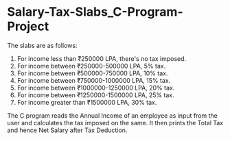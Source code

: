 # Salary-Tax-Slabs_C-Program-Project
The slabs are as follows:
   1. For income less than ₹250000 LPA, there's no tax imposed.
   2. For income between ₹250000-500000 LPA, 5% tax.
   3. For income between ₹500000-750000 LPA, 10% tax.
   4. For income between ₹750000-1000000 LPA, 15% tax.
   5. For income between ₹1000000-1250000 LPA, 20% tax.
   6. For income between ₹1250000-1500000 LPA, 25% tax.
   7. For income greater than ₹1500000 LPA, 30% tax.

The C program reads the Annual Income of an employee as input from the user and calculates the tax imposed on the same.
It then prints the Total Tax and hence Net Salary after Tax Deduction.
